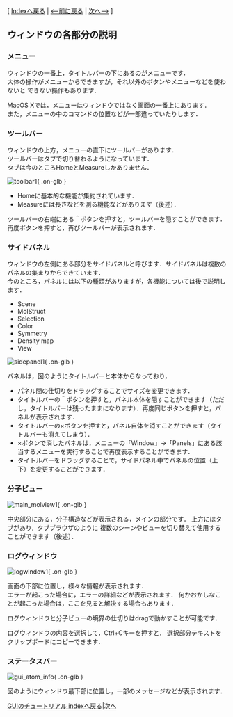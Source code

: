 [ [Indexへ戻る](../../../Documents/GUIのチュートリアル(CueMol2)/) |
[&lt;--前に戻る](../../../Documents/GUIのチュートリアル(CueMol2)/Step1) |
[次へ--&gt;](../../../Documents/GUIのチュートリアル(CueMol2)/Step2) ]

## ウィンドウの各部分の説明
### メニュー
ウィンドウの一番上，タイトルバーの下にあるのがメニューです．<br/>
大体の操作がメニューからできますが，それ以外のボタンやメニューなどを使わないと
できない操作もあります．

MacOS Xでは，メニューはウィンドウではなく画面の一番上にあります．<br/>
また，メニューの中のコマンドの位置などが一部違っていたりします．

### ツールバー
ウィンドウの上方，メニューの直下にツールバーがあります．<br/>
ツールバーはタブで切り替わるようになっています．<br/>
タブは今のところHomeとMeasureしかありません．

![toolbar1](../../../assets/images/Documents/GUIのチュートリアル(CueMol2)/Step1-2/toolbar1.png){ .on-glb }

*  Homeに基本的な機能が集約されています．
*  Measureには長さなどを測る機能などがあります（後述）．

ツールバーの右端にある＾ボタンを押すと，ツールバーを隠すことができます．
再度ボタンを押すと，再びツールバーが表示されます．

### サイドパネル
ウィンドウの左側にある部分をサイドパネルと呼びます．サイドパネルは複数のパネルの集まりからできています．<br/>
今のところ，パネルには以下の種類がありますが，各機能については後で説明します．

*  Scene
*  MolStruct
*  Selection
*  Color
*  Symmetry
*  Density map
*  View


![sidepanel1](../../../assets/images/Documents/GUIのチュートリアル(CueMol2)/Step1-2/sidepanel1.png){ .on-glb }

パネルは，図のようにタイトルバーと本体からなっており，

*  パネル間の仕切りをドラッグすることでサイズを変更できます．
*  タイトルバーの＾ボタンを押すと，パネル本体を隠すことができます（ただし，タイトルバーは残ったままになります）．再度同じボタンを押すと，パネルが表示されます．
*  タイトルバーの×ボタンを押すと，パネル自体を消すことができます（タイトルバーも消えてしまう）．
*  ×ボタンで消したパネルは，メニューの「Window」→「Panels」にある該当するメニューを実行することで再度表示することができます．
*  タイトルバーをドラッグすることで，サイドパネル中でパネルの位置（上下）を変更することができます．

### 分子ビュー

![main_molview1](../../../assets/images/Documents/GUIのチュートリアル(CueMol2)/Step1-2/main_molview1.png){ .on-glb }


中央部分にある，分子構造などが表示される，メインの部分です．
上方にはタブがあり，タブブラウザのように
複数のシーンやビューを切り替えて使用することができます（後述）．

### ログウィンドウ

![logwindow1](../../../assets/images/Documents/GUIのチュートリアル(CueMol2)/Step1-2/logwindow1.png){ .on-glb }


画面の下部に位置し，様々な情報が表示されます．<br/>
エラーが起こった場合に，エラーの詳細などが表示されます．
何かおかしなことが起こった場合は，ここを見ると解決する場合もあります．

ログウィンドウと分子ビューの境界の仕切りはdragで動かすことが可能です．

ログウィンドウの内容を選択して，Ctrl+Cキーを押すと，
選択部分テキストをクリップボードにコピーできます．

### ステータスバー

![gui_atom_info](../../../assets/images/Documents/GUIのチュートリアル(CueMol2)/Step1-2/gui_atom_info.png){ .on-glb }

図のようにウィンドウ最下部に位置し，一部のメッセージなどが表示されます．

[GUIのチュートリアル indexへ戻る](../../../Documents/GUIのチュートリアル(CueMol2)/)|[次へ](../../../Documents/GUIのチュートリアル(CueMol2)/Step2)